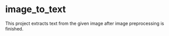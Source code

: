 # image_to_text
This project extracts text from the given image after image preprocessing is finished.
